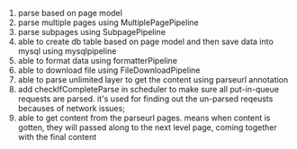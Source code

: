 1. parse based on page model
2. parse multiple pages using MultiplePagePipeline
3. parse subpages using SubpagePipeline
4. able to create db table based on page model and then save data into mysql using mysqlpipeline
5. able to format data using formatterPipeline
6. able to download file using FileDownloadPipeline
7. able to parse unlimited layer to get the content using parseurl annotation
8. add checkIfCompleteParse in scheduler to make sure all put-in-queue requests are parsed. it's used for finding out the un-parsed reqeusts becauses of network issues;
9. able to get content from the parseurl pages. means when content is gotten, they will passed along to the next level page, coming together with the final content
